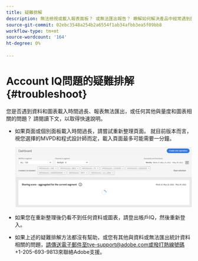 ```yaml
---
title: 疑難排解
description: 無法檢視或載入報表面板？ 或無法匯出報告？ 瞭解如何解決產品中經常遇到的問題。
source-git-commit: 02ebc3548a254b2a6554f1ab34afbb3ea5f09bb8
workflow-type: tm+mt
source-wordcount: '164'
ht-degree: 0%

---
```


# Account IQ問題的疑難排解 {#troubleshoot}

您是否遇到資料和圖表載入時間過長、報表無法匯出，或任何其他與量度和圖表相關的問題？ 請閱讀下文，以取得快速說明。

* 如果頁面或個別面板載入時間過長，請嘗試重新整理頁面。 就目前版本而言，視您選擇的MVPD和程式設計師而定，載入頁面最多可能需要一分鐘。

  ![](assets/troubleshoot.png)

* 如果您在重新整理後仍看不到任何資料或圖表，請登出帳戶IQ，然後重新登入。

* 如果上述的疑難排解方法都沒有幫助，或您有其他與資料或無法匯出統計資料相關的問題，請傳送電子郵件至tve-support@adobe.com或撥打熱線號碼+1-205-693-9813來聯絡Adobe支援。
